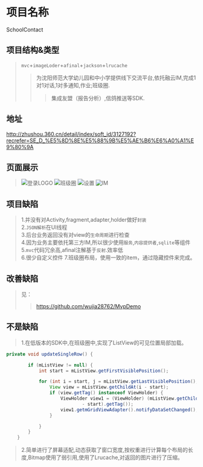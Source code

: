 # 项目名称
SchoolContact
## 项目结构&类型
>`mvc`+`imageLoder`+`afinal`+`jackson`+`lrucache`
>>为沈阳师范大学幼儿园和中小学提供线下交流平台,依托融云IM,完成1对1对话,1对多通知,作业;班级圈.
>>>集成友盟（报告分析）,信鸽推送等SDK.
## 地址
http://zhushou.360.cn/detail/index/soft_id/3127192?recrefer=SE_D_%E5%8D%8E%E5%88%9B%E5%AE%B6%E6%A0%A1%E9%80%9A
## 页面展示
>![](http://p17.qhimg.com/dm/168_300_/t01ca4f745daf209ad8.png "登录LOGO")
>![](http://p16.qhimg.com/dm/168_300_/t015b3e425d8c41431d.png "班级圈")
>![](http://p16.qhimg.com/dm/168_300_/t01a8c6a46edf69aee1.png "设置")
>![](http://p18.qhimg.com/dm/168_300_/t01d505e32a04f2e24a.png "IM")
## 项目缺陷
> 1.并没有对Activity,fragment,adapter,holder做好`封装`<br>
> 2.`JSON解析`在UI线程<br>
> 3.后台业务返回没有对view的`生命周期`进行检查<br>
> 4.因为业务主要依托第三方IM,所以很少使用`服务`,`内容提供者`,`sqlite`等组件<br>
> 5.`mvc`代码冗余高,afinal注解基于`反射`.效率低<br>
> 6.很少自定义控件
> 7.班级圈布局，使用一致的item，通过隐藏控件来完成。
## 改善缺陷
>见：
>>https://github.com/wujia28762/MvpDemo
## 不是缺陷
>1.在低版本的SDK中,在班级圈中,实现了ListView的可见位置局部加载。
```Java
private void updateSingleRow() {

		if (mListView != null) {
			int start = mListView.getFirstVisiblePosition();

			for (int i = start, j = mListView.getLastVisiblePosition(); i <= j; i++) {
				View view = mListView.getChildAt(i - start);
				if (view.getTag() instanceof ViewHolder) {
					ViewHolder view1 = (ViewHolder) (mListView.getChildAt(i
							- start).getTag());
					view1.getmGridViewAdapter().notifyDataSetChanged();
				}

			}
		}
	}
```
> 2.简单进行了屏幕适配,动态获取了窗口宽度,按权重进行计算每个布局的长度,Bitmap使用了弱引用,使用了Lrucache,对返回的图片进行了压缩。
